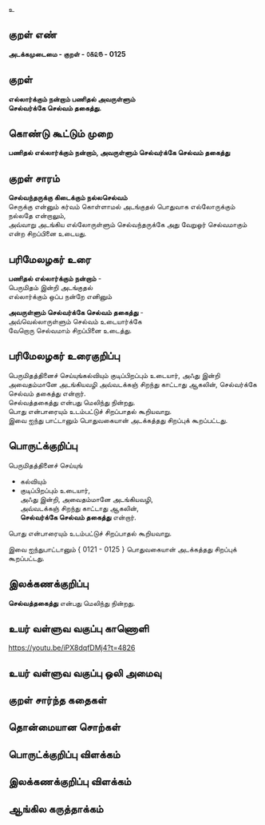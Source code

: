 உ

## குறள் எண் 

**அடக்கமுடைமை - குறள் - ௦௧௨௫ - 0125**  

## குறள் 

**எல்லார்க்கும் நன்றாம் பணிதல் அவருள்ளும்  
செல்வர்க்கே செல்வம் தகைத்து.** 

## கொண்டு கூட்டும் முறை

**பணிதல் எல்லார்க்கும் நன்றாம், அவருள்ளும் செல்வர்க்கே செல்வம் தகைத்து**

## குறள் சாரம் 

**செல்வந்தருக்கு கிடைக்கும் நல்லசெல்வம்**  
செருக்கு என்னும் கர்வம் கொள்ளாமல் அடங்குதல் பொதுவாக எல்லோருக்கும் நல்லதே என்றாலும்,  
அவ்வாறு அடங்கிய எல்லோருள்ளும் செல்வந்தருக்கே அது வேறுஓர் செல்வமாகும் என்ற சிறப்பினை உடையது.  

## பரிமேலழகர் உரை

**பணிதல் எல்லார்க்கும் நன்றாம்** -  
பெருமிதம் இன்றி அடங்குதல்  
எல்லார்க்கும் ஒப்ப நன்றே எனினும்  

**அவருள்ளும் செல்வர்க்கே செல்வம் தகைத்து** -  
அவ்வெல்லாருள்ளும் செல்வம் உடையார்க்கே  
வேறொரு செல்வமாம் சிறப்பினை உடைத்து. 

## பரிமேலழகர் உரைகுறிப்பு   

பெருமிதத்தினைச் செய்யுங்கல்வியும் குடிப்பிறப்பும் உடையார், அஃது இன்றி அவைதம்மானே அடங்கியவழி அவ்வடக்கஞ் சிறந்து காட்டாது ஆகலின், செல்வர்க்கே செல்வம் தகைத்து என்றார்.  
செல்வத்தகைத்து என்பது மெலிந்து நின்றது.  
பொது என்பாரையும் உடம்பட்டுச் சிறப்பாதல் கூறியவாறு.  
இவை ஐந்து பாட்டானும் பொதுவகையான் அடக்கத்தது சிறப்புக் கூறப்பட்டது.  

## பொருட்க்குறிப்பு 

பெருமிதத்தினைச் செய்யுங்  
* கல்வியும்  
* குடிப்பிறப்பும் உடையார்,  
அஃது இன்றி, அவைதம்மானே அடங்கியவழி,  
அவ்வடக்கஞ் சிறந்து காட்டாது ஆகலின்,  
**செல்வர்க்கே செல்வம் தகைத்து** என்றார்.  

பொது என்பாரையும் உடம்பட்டுச் சிறப்பாதல் கூறியவாறு.  

இவை ஐந்துபாட்டானும் { 0121 -  0125 } பொதுவகையான் அடக்கத்தது சிறப்புக் கூறப்பட்டது.  

## இலக்கணக்குறிப்பு  

**செல்வத்தகைத்து** என்பது மெலிந்து நின்றது.  

## உயர் வள்ளுவ வகுப்பு காணொளி

https://youtu.be/iPX8dqfDMj4?t=4826

## உயர் வள்ளுவ வகுப்பு ஒலி அமைவு 

 
## குறள் சார்ந்த கதைகள் 


## தொன்மையான சொற்கள்


## பொருட்க்குறிப்பு விளக்கம்


## இலக்கணக்குறிப்பு விளக்கம்


## ஆங்கில கருத்தாக்கம் 


